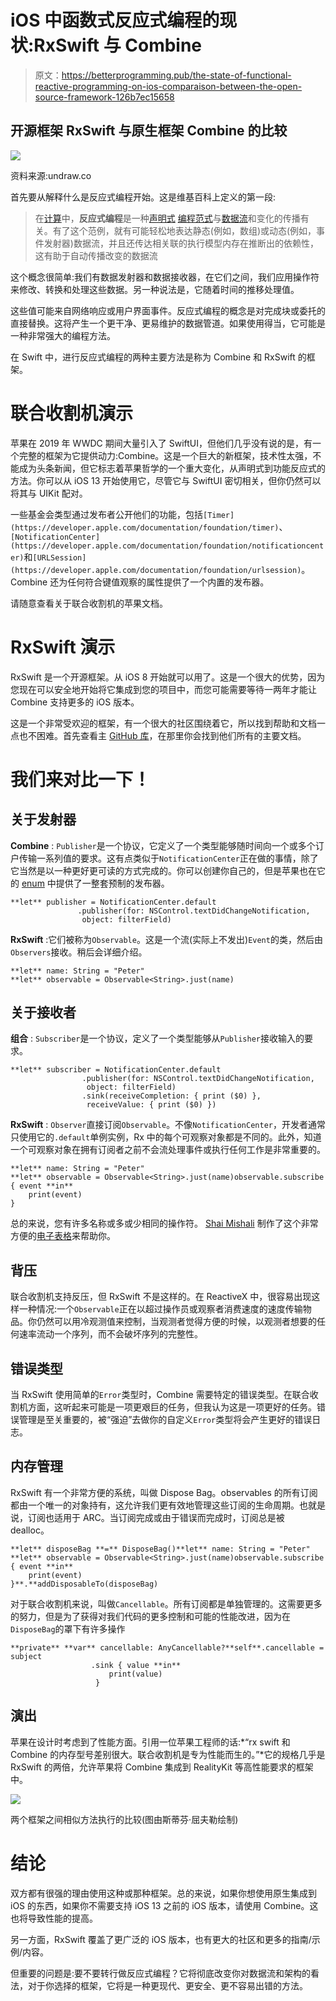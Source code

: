 # iOS 中函数式反应式编程的现状:RxSwift 与 Combine

> 原文：<https://betterprogramming.pub/the-state-of-functional-reactive-programming-on-ios-comparaison-between-the-open-source-framework-126b7ec15658>

## 开源框架 RxSwift 与原生框架 Combine 的比较

![](img/ac5650461ee722829f0e3814daf5b3bd.png)

资料来源:undraw.co

首先要从解释什么是反应式编程开始。这是维基百科上定义的第一段:

> 在[计算](https://en.wikipedia.org/wiki/Computing)中，**反应式编程**是一种[声明式](https://en.wikipedia.org/wiki/Declarative_programming) [编程范式](https://en.wikipedia.org/wiki/Programming_paradigm)与[数据流](https://en.wikipedia.org/wiki/Stream_(computing))和变化的传播有关。有了这个范例，就有可能轻松地表达静态(例如，数组)或动态(例如，事件发射器)数据流，并且还传达相关联的执行模型内存在推断出的依赖性，这有助于自动传播改变的数据流

这个概念很简单:我们有数据发射器和数据接收器，在它们之间，我们应用操作符来修改、转换和处理这些数据。另一种说法是，它随着时间的推移处理值。

这些值可能来自网络响应或用户界面事件。反应式编程的概念是对完成块或委托的直接替换。这将产生一个更干净、更易维护的数据管道。如果使用得当，它可能是一种非常强大的编程方法。

在 Swift 中，进行反应式编程的两种主要方法是称为 Combine 和 RxSwift 的框架。

# 联合收割机演示

苹果在 2019 年 WWDC 期间大量引入了 SwiftUI，但他们几乎没有说的是，有一个完整的框架为它提供动力:Combine。这是一个巨大的新框架，技术性太强，不能成为头条新闻，但它标志着苹果哲学的一个重大变化，从声明式到功能反应式的方法。你可以从 iOS 13 开始使用它，尽管它与 SwiftUI 密切相关，但你仍然可以将其与 UIKit 配对。

一些基金会类型通过发布者公开他们的功能，包括`[Timer](https://developer.apple.com/documentation/foundation/timer)`、`[NotificationCenter](https://developer.apple.com/documentation/foundation/notificationcenter)`和`[URLSession](https://developer.apple.com/documentation/foundation/urlsession)`。Combine 还为任何符合键值观察的属性提供了一个内置的发布器。

请随意查看关于联合收割机的苹果文档。

# RxSwift 演示

RxSwift 是一个开源框架。从 iOS 8 开始就可以用了。这是一个很大的优势，因为您现在可以安全地开始将它集成到您的项目中，而您可能需要等待一两年才能让 Combine 支持更多的 iOS 版本。

这是一个非常受欢迎的框架，有一个很大的社区围绕着它，所以找到帮助和文档一点也不困难。首先查看主 [GitHub 库](https://github.com/ReactiveX/RxSwift)，在那里你会找到他们所有的主要文档。

# 我们来对比一下！

## 关于发射器

**Combine** : `Publisher`是一个协议，它定义了一个类型能够随时间向一个或多个订户传输一系列值的要求。这有点类似于`NotificationCenter`正在做的事情，除了它当然是以一种更好更可读的方式完成的。你可以创建你自己的，但是苹果也在它的 [enum](https://developer.apple.com/documentation/combine/publishers) 中提供了一整套预制的发布器。

```
**let** publisher = NotificationCenter.default
               .publisher(for: NSControl.textDidChangeNotification,
                object: filterField)
```

**RxSwift** :它们被称为`Observable`。这是一个流(实际上不发出)`Event`的类，然后由`Observers`接收。稍后会详细介绍。

```
**let** name: String = "Peter"
**let** observable = Observable<String>.just(name)
```

## 关于接收者

**组合** : `Subscriber`是一个协议，定义了一个类型能够从`Publisher`接收输入的要求。

```
**let** subscriber = NotificationCenter.default
                .publisher(for: NSControl.textDidChangeNotification,
                 object: filterField)
                .sink(receiveCompletion: { print ($0) },
                 receiveValue: { print ($0) })
```

**RxSwift** : `Observer`直接订阅`Observable`。不像`NotificationCenter`，开发者通常只使用它的`.default`单例实例，Rx 中的每个可观察对象都是不同的。此外，知道一个可观察对象在拥有订阅者之前不会流处理事件或执行任何工作是非常重要的。

```
**let** name: String = "Peter"
**let** observable = Observable<String>.just(name)observable.subscribe { event **in**   
    print(event)
}
```

总的来说，您有许多名称或多或少相同的操作符。 [Shai Mishali](https://twitter.com/freak4pc) 制作了这个非常方便的[电子表格](https://github.com/CombineCommunity/rxswift-to-combine-cheatsheet)来帮助你。

## 背压

联合收割机支持反压，但 RxSwift 不是这样的。在 ReactiveX 中，很容易出现这样一种情况:一个`Observable`正在以超过操作员或观察者消费速度的速度传输物品。你仍然可以用冷观测值来控制，当观测者觉得方便的时候，以观测者想要的任何速率流动一个序列，而不会破坏序列的完整性。

## 错误类型

当 RxSwift 使用简单的`Error`类型时，Combine 需要特定的错误类型。在联合收割机方面，这听起来可能是一项更艰巨的任务，但我认为这是一项更好的任务。错误管理是至关重要的，被“强迫”去做你的自定义`Error`类型将会产生更好的错误日志。

## 内存管理

RxSwift 有一个非常方便的系统，叫做 Dispose Bag。observables 的所有订阅都由一个唯一的对象持有，这允许我们更有效地管理这些订阅的生命周期。也就是说，订阅也适用于 ARC。当订阅完成或由于错误而完成时，订阅总是被 dealloc。

```
**let** disposeBag **=** DisposeBag()**let** name: String = "Peter"
**let** observable = Observable<String>.just(name)observable.subscribe { event **in**   
    print(event)
}**.**addDisposableTo(disposeBag)
```

对于联合收割机来说，叫做`Cancellable`。所有订阅都是单独管理的。这需要更多的努力，但是为了获得对我们代码的更多控制和可能的性能改进，因为在`DisposeBag`的罩下有许多操作

```
**private** **var** cancellable: AnyCancellable?**self**.cancellable = subject
                  .sink { value **in**       
                      print(value)
                   }
```

## 演出

苹果在设计时考虑到了性能方面。引用一位苹果工程师的话:*“rx swift 和 Combine 的内存型号差别很大。联合收割机是专为性能而生的。”*它的规格几乎是 RxSwift 的两倍，允许苹果将 Combine 集成到 RealityKit 等高性能要求的框架中。

![](img/84677a018a822e4cc7b994733b096c43.png)

两个框架之间相似方法执行的比较(图由斯蒂芬·屈夫勒绘制)

# 结论

双方都有很强的理由使用这种或那种框架。总的来说，如果你想使用原生集成到 iOS 的东西，如果你不需要支持 iOS 13 之前的 iOS 版本，请使用 Combine。这也将导致性能的提高。

另一方面，RxSwift 覆盖了更广泛的 iOS 版本，也有更大的社区和更多的指南/示例/内容。

但重要的问题是:要不要转行做反应式编程？它将彻底改变你对数据流和架构的看法，对于你选择的框架，它将是一种更现代、更安全、更不容易出错的方法。